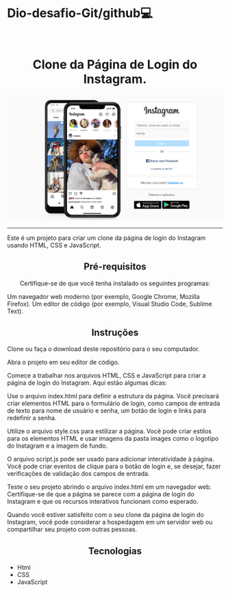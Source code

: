 # Dio-desafio-Git/github:computer:
</br>
<h1 align="center">Clone da Página de Login do Instagram.</h1>

<img src="./img/Captura%20de%20tela%202023-06-26%20220205.png">
<hr/>

Este é um projeto para criar um clone da página de login do Instagram usando HTML, CSS e JavaScript. 
<h2 align="center">Pré-requisitos</h2>

<p align="center">
Certifique-se de que você tenha instalado os seguintes programas:

Um navegador web moderno (por exemplo, Google Chrome, Mozilla Firefox).
Um editor de código (por exemplo, Visual Studio Code, Sublime Text). </p>

<h2 align="center">Instruções</h2>
Clone ou faça o download deste repositório para o seu computador.

Abra o projeto em seu editor de código.

Comece a trabalhar nos arquivos HTML, CSS e JavaScript para criar a página de login do Instagram. Aqui estão algumas dicas:

Use o arquivo index.html para definir a estrutura da página. Você precisará criar elementos HTML para o formulário de login, como campos de entrada de texto para nome de usuário e senha, um botão de login e links para redefinir a senha.

Utilize o arquivo style.css para estilizar a página. Você pode criar estilos para os elementos HTML e usar imagens da pasta images como o logotipo do Instagram e a imagem de fundo.

O arquivo script.js pode ser usado para adicionar interatividade à página. Você pode criar eventos de clique para o botão de login e, se desejar, fazer verificações de validação dos campos de entrada.

Teste o seu projeto abrindo o arquivo index.html em um navegador web. Certifique-se de que a página se parece com a página de login do Instagram e que os recursos interativos funcionam como esperado.

Quando você estiver satisfeito com o seu clone da página de login do Instagram, você pode considerar a hospedagem em um servidor web ou compartilhar seu projeto com outras pessoas.

  <h2 align="center">Tecnologias </h2>
  <ul>
    <li>Html</li>
    <li>CSS</li>
    <li>JavaScript</li>
  </ul>


